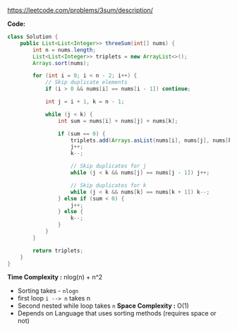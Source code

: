 https://leetcode.com/problems/3sum/description/

**Code:**


```java
class Solution {
    public List<List<Integer>> threeSum(int[] nums) {
        int n = nums.length;
        List<List<Integer>> triplets = new ArrayList<>();
        Arrays.sort(nums);

        for (int i = 0; i < n - 2; i++) {
            // Skip duplicate elements
            if (i > 0 && nums[i] == nums[i - 1]) continue;

            int j = i + 1, k = n - 1;

            while (j < k) {
                int sum = nums[i] + nums[j] + nums[k];

                if (sum == 0) {
                    triplets.add(Arrays.asList(nums[i], nums[j], nums[k]));
                    j++;
                    k--;

                    // Skip duplicates for j
                    while (j < k && nums[j] == nums[j - 1]) j++;

                    // Skip duplicates for k
                    while (j < k && nums[k] == nums[k + 1]) k--;
                } else if (sum < 0) {
                    j++;
                } else {
                    k--;
                }
            }
        }

        return triplets;
    }
}

```

**Time Complexity :** nlog(n) + n^2
- Sorting takes - `nlogn`
- first loop `i --> n` takes n
- Second nested while loop takes `n`
**Space Complexity :** O(1)
- Depends on Language that uses sorting methods (requires space or not)


